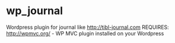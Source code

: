 # wp_journal
Wordpress plugin for journal like http://tibl-journal.com
REQUIRES:
http://wpmvc.org/ - WP MVC plugin installed on your Wordpress
